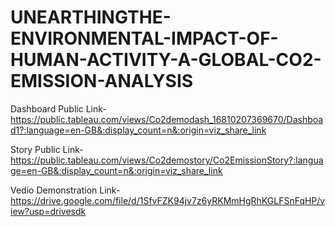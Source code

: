 # UNEARTHINGTHE-ENVIRONMENTAL-IMPACT-OF-HUMAN-ACTIVITY-A-GLOBAL-CO2-EMISSION-ANALYSIS


Dashboard Public Link-https://public.tableau.com/views/Co2demodash_16810207369670/Dashboad1?:language=en-GB&:display_count=n&:origin=viz_share_link

Story Public Link-https://public.tableau.com/views/Co2demostory/Co2EmissionStory?:language=en-GB&:display_count=n&:origin=viz_share_link

Vedio Demonstration Link-https://drive.google.com/file/d/1SfvFZK94jv7z6yRKMmHgRhKGLFSnFqHP/view?usp=drivesdk
